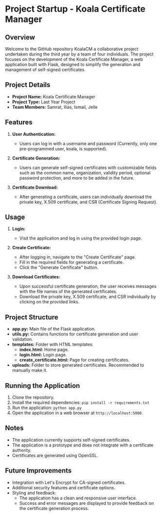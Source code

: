 # Project Startup - Koala Certificate Manager

## Overview

Welcome to the GitHub repository KoalaCM a collaborative project undertaken during the third year by a team of four individuals. The project focuses on the development of the Koala Certificate Manager, a web application built with Flask, designed to simplify the generation and management of self-signed certificates.

## Project Details

- **Project Name:** Koala Certificate Manager
- **Project Type:** Last Year Project
- **Team Members:** Samrat, Ilias, Ismail, Jelle

## Features

1. **User Authentication:**
   - Users can log in with a username and password (Currently, only one pre-programmed user, koala, is supported).

2. **Certificate Generation:**
   - Users can generate self-signed certificates with customizable fields such as the common name, organization, validity period, optional password protection, and more to be added in the future.

3. **Certificate Download:**
   - After generating a certificate, users can individually download the private key, X.509 certificate, and CSR (Certificate Signing Request).

## Usage

1. **Login:**
   - Visit the application and log in using the provided login page.

2. **Create Certificate:**
   - After logging in, navigate to the "Create Certificate" page.
   - Fill in the required fields for generating a certificate.
   - Click the "Generate Certificate" button.

3. **Download Certificates:**
   - Upon successful certificate generation, the user receives messages with the file names of the generated certificates.
   - Download the private key, X.509 certificate, and CSR individually by clicking on the provided links.

## Project Structure

- **app.py:** Main file of the Flask application.
- **utils.py:** Contains functions for certificate generation and user validation.
- **templates:** Folder with HTML templates.
  - **index.html:** Home page.
  - **login.html:** Login page.
  - **create_certificate.html:** Page for creating certificates.
- **uploads:** Folder to store generated certificates. Recommended to manually make it.

## Running the Application

1. Clone the repository.
2. Install the required dependencies: `pip install -r requirements.txt`
3. Run the application: `python app.py`
4. Open the application in a web browser at `http://localhost:5000`.

## Notes

- The application currently supports self-signed certificates.
- The application is a prototype and does not integrate with a certificate authority.
- Certificates are generated using OpenSSL.

## Future Improvements

- Integration with Let's Encrypt for CA-signed certificates.
- Additional security features and certificate options.
- Styling and feedback:
   - The application has a clean and responsive user interface.
   - Success and error messages are displayed to provide feedback on the certificate generation process.
